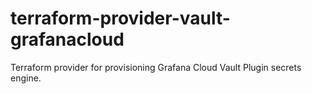 # terraform-provider-vault-grafanacloud
Terraform provider for provisioning Grafana Cloud Vault Plugin secrets engine.
